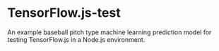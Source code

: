 # TensorFlow.js-test
An example baseball pitch type machine learning prediction model for testing TensorFlow.js in a Node.js environment.
